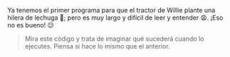 <gs-attire attire-url="https://raw.githubusercontent.com/MumukiProject/mumuki-guia-gobstones-procedimientos-kids/master/assets/attires/config.json"></gs-attire>
<gs-toolbox toolbox-url="https://raw.githubusercontent.com/MumukiProject/mumuki-guia-gobstones-procedimientos-kids/master/assets/toolbox_1553288414373.xml"></gs-toolbox>

Ya tenemos el primer programa para que el tractor de Willie plante una hilera de lechuga :tada:; pero es muy largo y difícil de leer y entender :weary:.  ¡Eso no es bueno! :confused:

> Mira este código y trata de imaginar qué sucederá cuando lo ejecutes. Piensa si hace lo mismo que el anterior. 
